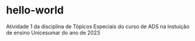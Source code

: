 # hello-world
Atividade 1 da disciplina de Tópicos Especiais do curso de ADS na instuição de ensino Unicesumar do ano de 2023
